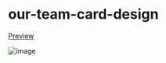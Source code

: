 # our-team-card-design

<a href="https://sivaraj47.github.io/our-team-card-design/">Preview</a>

![image](https://github.com/sivaraj47/our-team-card-design/assets/9676262/f366d5b3-7b40-4905-9414-a02ad97d4a8c)

